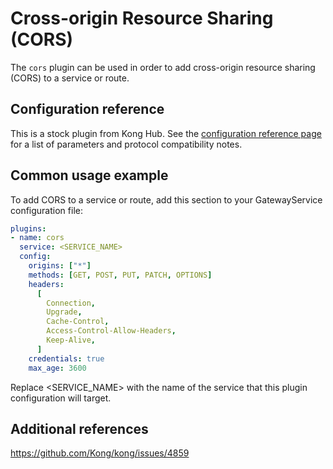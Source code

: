 # Cross-origin Resource Sharing (CORS)

The `cors` plugin can be used in order to add cross-origin resource sharing
(CORS) to a service or route.

## Configuration reference

This is a stock plugin from Kong Hub. See the [configuration reference page](https://docs.konghq.com/hub/kong-inc/cors/configuration)
for a list of parameters and protocol compatibility notes.

## Common usage example

To add CORS to a service or route, add this section to your GatewayService
configuration file:

```yaml
plugins:
- name: cors
  service: <SERVICE_NAME>
  config:
    origins: ["*"]
    methods: [GET, POST, PUT, PATCH, OPTIONS]
    headers:
      [
        Connection,
        Upgrade,
        Cache-Control,
        Access-Control-Allow-Headers,
        Keep-Alive,
      ]
    credentials: true
    max_age: 3600
```

Replace <SERVICE_NAME> with the name of the service that this plugin
configuration will target.

## Additional references

<https://github.com/Kong/kong/issues/4859>
